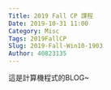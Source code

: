 ```yaml
---
Title: 2019 Fall CP 課程
Date: 2019-10-31 11:00
Category: Misc
Tags: 2019FallCP
Slug: 2019-Fall-Win10-1903
Author: 40823135
---
```

這是計算機程式的BLOG~
